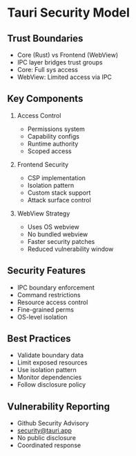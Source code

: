 # Tauri Security Model

## Trust Boundaries
- Core (Rust) vs Frontend (WebView)
- IPC layer bridges trust groups
- Core: Full sys access
- WebView: Limited access via IPC

## Key Components
1. Access Control
   - Permissions system
   - Capability configs
   - Runtime authority
   - Scoped access

2. Frontend Security
   - CSP implementation
   - Isolation pattern
   - Custom stack support
   - Attack surface control

3. WebView Strategy
   - Uses OS webview
   - No bundled webview
   - Faster security patches
   - Reduced vulnerability window

## Security Features
- IPC boundary enforcement
- Command restrictions
- Resource access control
- Fine-grained perms
- OS-level isolation

## Best Practices
- Validate boundary data
- Limit exposed resources
- Use isolation pattern
- Monitor dependencies
- Follow disclosure policy

## Vulnerability Reporting
- Github Security Advisory
- security@tauri.app
- No public disclosure
- Coordinated response